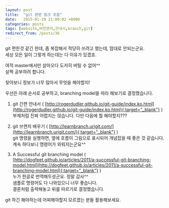 ```yaml
---
layout: post
title:  "git 관련 링크 모음"
date:   2015-01-29 21:00:02 +0900
categories: posts
tags: [website,버전관리,안내서,branch,git]
redirect_from: /posts/36
--- 
```

git 편한것 같긴 한데, 좀 복잡해서 적당히 쓰려고 했는데, 맘대로 안되는군요.  
세상 모든 일이 그렇게 하는데는 다 이유가 있겠죠.

여적 master에서만 살아오다 도저히 버틸 수 없어^^  
살짝 공부하려 합니다.

찾아보니 정보가 너무 많아서 무엇을 해야할지!  

우선은 아래 순서로 공부하고, branching model을 따라 해보기로 결정했습니다.


1. git 간편 안내서 ( [http://rogerdudler.github.io/git-guide/index.ko.html](http://rogerdudler.github.io/git-guide/index.ko.html){:target="_blank"} )  
부제처럼 진짜 어렵지는 않습니다. 다만 다음에 뭘 해야할지???

2. git 브랜치 배우기 ( [http://learnbranch.urigit.com/](http://learnbranch.urigit.com/){:target="_blank"} )  
git 명령을 실행하면, 옆에 흐름이 그림으로 표시되어 개념잡을 때 좋은 것 같습니다.
계속 하다보니 명령어가 외워지는군요^^

3. A Successful git branching model ( [http://dogfeet.github.io/articles/2011/a-successful-git-branching-model.html](http://dogfeet.github.io/articles/2011/a-successful-git-branching-model.html){:target="_blank"} )   
누가 한글로 번역해두셨군요. 정말 감사^^  
샘플로 명령어도 다 나와있으니 너무 좋습니다.   
결론처럼 출력해놓고 뒤를 따르기로 결정했습니다.


git 하긴 해야하는데 어찌해야할지 모르겠는 분들 활용해보세요.